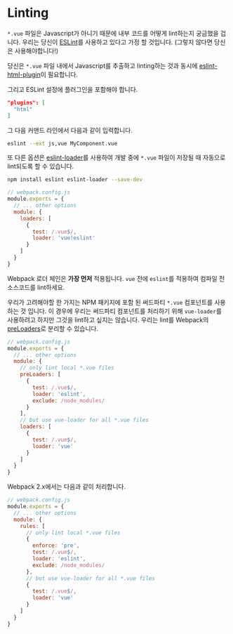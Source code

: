 # Linting

`*.vue` 파일은 Javascript가 아니기 때문에 내부 코드를 어떻게 lint하는지 궁금했을 겁니다. 우리는 당신이 [ESLint](http://eslint.org/)를 사용하고 있다고 가정 할 것입니다. (그렇지 않다면 당신은 사용해야합니다!)

당신은 `*.vue` 파일 내에서 Javascript를 추출하고 linting하는 것과 동시에 [eslint-html-plugin](https://github.com/BenoitZugmeyer/eslint-plugin-html)이 필요합니다.

그리고 ESLint 설정에 플러그인을 포함해야 합니다.

``` json
"plugins": [
  "html"
]
```

그 다음 커맨드 라인에서 다음과 같이 입력합니다.

``` bash
eslint --ext js,vue MyComponent.vue
```

또 다른 옵션은 [eslint-loader](https://github.com/MoOx/eslint-loader)를 사용하여 개발 중에 `*.vue` 파일이 저장될 때 자동으로 lint되도록 할 수 있습니다.

``` bash
npm install eslint eslint-loader --save-dev
```

``` js
// webpack.config.js
module.exports = {
  // ... other options
  module: {
    loaders: [
      {
        test: /.vue$/,
        loader: 'vue!eslint'
      }
    ]
  }
}
```

Webpack 로더 체인은 **가장 먼저** 적용됩니다. `vue` 전에 `eslint`를 적용하여 컴파일 전 소스코드를 lint하세요.

우리가 고려해야할 한 가지는 NPM 패키지에 포함 된 써드파티 `*.vue` 컴포넌트를 사용하는 것 입니다. 이 경우에 우리는 써드파티 컴포넌트를 처리하기 위해 `vue-loader`를 사용하려고 하지만 그것을 lint하고 싶지는 않습니다. 우리는 lint를 Webpack의 [preLoaders](https://webpack.github.io/docs/loaders.html#loader-order)로 분리할 수 있습니다.

``` js
// webpack.config.js
module.exports = {
  // ... other options
  module: {
    // only lint local *.vue files
    preLoaders: [
      {
        test: /.vue$/,
        loader: 'eslint',
        exclude: /node_modules/
      }
    ],
    // but use vue-loader for all *.vue files
    loaders: [
      {
        test: /.vue$/,
        loader: 'vue'
      }
    ]
  }
}
```

Webpack 2.x에서는 다음과 같이 처리합니다.

``` js
// webpack.config.js
module.exports = {
  // ... other options
  module: {
    rules: [
      // only lint local *.vue files
      {
        enforce: 'pre',
        test: /.vue$/,
        loader: 'eslint',
        exclude: /node_modules/
      },
      // but use vue-loader for all *.vue files
      {
        test: /.vue$/,
        loader: 'vue'
      }
    ]
  }
}
```

